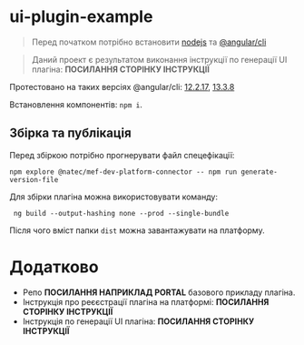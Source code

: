 # ui-plugin-example

> Перед початком потрібно встановити [nodejs](https://nodejs.org/) та [@angular/cli](https://www.npmjs.com/package/@angular/cli)

>  Даний проект є результатом виконання інструкції по генерації UI плагіна: **ПОСИЛАННЯ СТОРІНКУ ІНСТРУКЦІЇ** 

Протестовано на таких версіях @angular/cli: [12.2.17](https://www.npmjs.com/package/@angular/cli/v/12.2.17 "12.2.17"), [13.3.8](https://www.npmjs.com/package/@angular/cli/v/13.3.8 "13.3.8") 


Встановлення компонентів: `npm i`.

## Збірка та публікація

Перед збіркою потрібно прогнерувати файл спецефікації:
```
npm explore @natec/mef-dev-platform-connector -- npm run generate-version-file
```

Для збірки плагіна можна використовувати команду:
```
 ng build --output-hashing none --prod --single-bundle
```
Після чого вміст папки `dist` можна завантажувати на платформу.


# Додатково

*  Репо **ПОСИЛАННЯ НАПРИКЛАД PORTAL** базового прикладу плагіна. 
*  Інструкція про реєєстрації плагіна на платформі: **ПОСИЛАННЯ СТОРІНКУ ІНСТРУКЦІЇ** 
*  Інструкція по генерації UI плагіна: **ПОСИЛАННЯ СТОРІНКУ ІНСТРУКЦІЇ** 